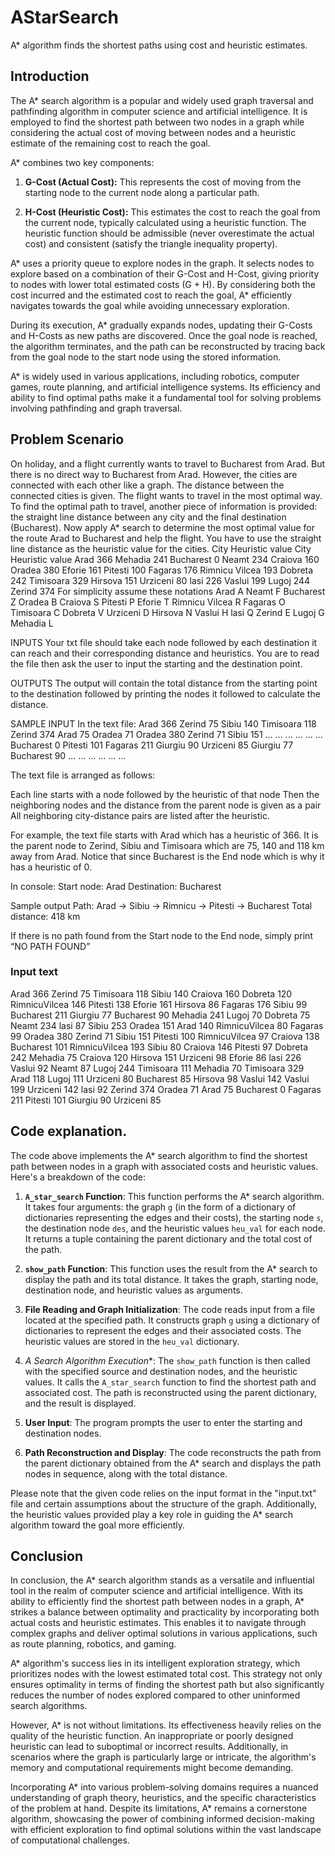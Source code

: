 # AStarSearch
A* algorithm finds the shortest paths using cost and heuristic estimates.

## Introduction
The A* search algorithm is a popular and widely used graph traversal and pathfinding algorithm in computer science and artificial intelligence. It is employed to find the shortest path between two nodes in a graph while considering the actual cost of moving between nodes and a heuristic estimate of the remaining cost to reach the goal.

A* combines two key components: 

1. **G-Cost (Actual Cost):** This represents the cost of moving from the starting node to the current node along a particular path.

2. **H-Cost (Heuristic Cost):** This estimates the cost to reach the goal from the current node, typically calculated using a heuristic function. The heuristic function should be admissible (never overestimate the actual cost) and consistent (satisfy the triangle inequality property).

A* uses a priority queue to explore nodes in the graph. It selects nodes to explore based on a combination of their G-Cost and H-Cost, giving priority to nodes with lower total estimated costs (G + H). By considering both the cost incurred and the estimated cost to reach the goal, A* efficiently navigates towards the goal while avoiding unnecessary exploration.

During its execution, A* gradually expands nodes, updating their G-Costs and H-Costs as new paths are discovered. Once the goal node is reached, the algorithm terminates, and the path can be reconstructed by tracing back from the goal node to the start node using the stored information.

A* is widely used in various applications, including robotics, computer games, route planning, and artificial intelligence systems. Its efficiency and ability to find optimal paths make it a fundamental tool for solving problems involving pathfinding and graph traversal.

## Problem Scenario                                    
On holiday, and a flight currently wants to travel to Bucharest from Arad. But there is no direct way to Bucharest from Arad. However, the cities are connected with each other like a graph. The distance between the connected cities is given. The flight wants to travel in the most optimal way. To find the optimal path to travel, another piece of information is provided: the straight line distance between any city and the final destination (Bucharest). 
Now apply A* search to determine the most optimal value for the route Arad to Bucharest and help the flight. You have to use the straight line distance as the heuristic value for the cities.
City	Heuristic value	City	Heuristic value
Arad	366	Mehadia	241
Bucharest	0	Neamt	234
Craiova	160	Oradea	380
Eforie	161	Pitesti	100
Fagaras	176	Rimnicu Vilcea	193
Dobreta	242	Timisoara	329
Hirsova	151	Urziceni	80
lasi	226	Vaslui	199
Lugoj	244	Zerind	374
For simplicity assume these notations
Arad	A	Neamt	F
Bucharest	Z	Oradea	B
Craiova	S	Pitesti	P
Eforie	T	Rimnicu Vilcea	R
Fagaras	O	Timisoara	C
Dobreta	V	Urziceni	D
Hirsova	N	Vaslui	H
lasi	Q	Zerind	E
Lugoj	G		
Mehadia	L		

INPUTS
Your txt file should take each node followed by each destination it can reach and their corresponding distance and heuristics. You are to read the file then ask the user to input the starting and the destination point.

OUTPUTS
The output will contain the total distance from the starting point to the destination followed by printing the nodes it followed to calculate the distance.

SAMPLE INPUT
In the text file:
Arad 366 Zerind 75 Sibiu 140 Timisoara 118
Zerind 374 Arad 75 Oradea 71
Oradea 380 Zerind 71 Sibiu 151
... ... ... ... ... ...
Bucharest 0 Pitesti 101 Fagaras 211 Giurgiu 90 Urziceni 85
Giurgiu 77 Bucharest 90
... ... ... ... ... …

The text file is arranged as follows:

Each line starts with a node followed by the heuristic of that node
Then the neighboring nodes and the distance from the parent node is given as a pair
All neighboring city-distance pairs are listed after the heuristic.

For example, the text file starts with Arad which has a heuristic of 366. It is the parent node to Zerind, Sibiu and Timisoara which are 75, 140 and 118 km away from Arad. Notice that since Bucharest is the End node which is why it has a heuristic of 0.

In console:
Start node: Arad
Destination: Bucharest

Sample output
Path: Arad -> Sibiu -> Rimnicu -> Pitesti -> Bucharest
Total distance: 418 km

If there is no path found from the Start node to the End node, simply print “NO PATH FOUND”

### Input text
Arad 366 Zerind 75 Timisoara 118 Sibiu 140
Craiova 160 Dobreta 120 RimnicuVilcea 146 Pitesti 138
Eforie 161 Hirsova 86
Fagaras 176 Sibiu 99 Bucharest 211
Giurgiu 77 Bucharest 90
Mehadia 241 Lugoj 70 Dobreta 75
Neamt 234 lasi 87
Sibiu 253 Oradea 151 Arad 140 RimnicuVilcea 80 Fagaras 99
Oradea 380 Zerind 71 Sibiu 151
Pitesti 100 RimnicuVilcea 97 Craiova 138 Bucharest 101
RimnicuVilcea 193 Sibiu 80 Craiova 146 Pitesti 97
Dobreta 242 Mehadia 75 Craiova 120
Hirsova 151 Urziceni 98 Eforie 86
lasi 226 Vaslui 92 Neamt 87
Lugoj 244 Timisoara 111 Mehadia 70
Timisoara 329 Arad 118 Lugoj 111
Urziceni 80 Bucharest 85 Hirsova 98 Vaslui 142
Vaslui 199 Urziceni 142 lasi 92 
Zerind 374 Oradea 71 Arad 75
Bucharest 0 Fagaras 211 Pitesti 101 Giurgiu 90 Urziceni 85

## Code explanation.
The code above implements the A* search algorithm to find the shortest path between nodes in a graph with associated costs and heuristic values. Here's a breakdown of the code:

1. **`A_star_search` Function**: This function performs the A* search algorithm. It takes four arguments: the graph `g` (in the form of a dictionary of dictionaries representing the edges and their costs), the starting node `s`, the destination node `des`, and the heuristic values `heu_val` for each node. It returns a tuple containing the parent dictionary and the total cost of the path.

2. **`show_path` Function**: This function uses the result from the A* search to display the path and its total distance. It takes the graph, starting node, destination node, and heuristic values as arguments.

3. **File Reading and Graph Initialization**: The code reads input from a file located at the specified path. It constructs graph `g` using a dictionary of dictionaries to represent the edges and their associated costs. The heuristic values are stored in the `heu_val` dictionary.

4. **A* Search Algorithm Execution**: The `show_path` function is then called with the specified source and destination nodes, and the heuristic values. It calls the `A_star_search` function to find the shortest path and associated cost. The path is reconstructed using the parent dictionary, and the result is displayed.

5. **User Input**: The program prompts the user to enter the starting and destination nodes.

6. **Path Reconstruction and Display**: The code reconstructs the path from the parent dictionary obtained from the A* search and displays the path nodes in sequence, along with the total distance.

Please note that the given code relies on the input format in the "input.txt" file and certain assumptions about the structure of the graph. Additionally, the heuristic values provided play a key role in guiding the A* search algorithm toward the goal more efficiently.

## Conclusion
In conclusion, the A* search algorithm stands as a versatile and influential tool in the realm of computer science and artificial intelligence. With its ability to efficiently find the shortest path between nodes in a graph, A* strikes a balance between optimality and practicality by incorporating both actual costs and heuristic estimates. This enables it to navigate through complex graphs and deliver optimal solutions in various applications, such as route planning, robotics, and gaming.

A* algorithm's success lies in its intelligent exploration strategy, which prioritizes nodes with the lowest estimated total cost. This strategy not only ensures optimality in terms of finding the shortest path but also significantly reduces the number of nodes explored compared to other uninformed search algorithms.

However, A* is not without limitations. Its effectiveness heavily relies on the quality of the heuristic function. An inappropriate or poorly designed heuristic can lead to suboptimal or incorrect results. Additionally, in scenarios where the graph is particularly large or intricate, the algorithm's memory and computational requirements might become demanding.

Incorporating A* into various problem-solving domains requires a nuanced understanding of graph theory, heuristics, and the specific characteristics of the problem at hand. Despite its limitations, A* remains a cornerstone algorithm, showcasing the power of combining informed decision-making with efficient exploration to find optimal solutions within the vast landscape of computational challenges.
